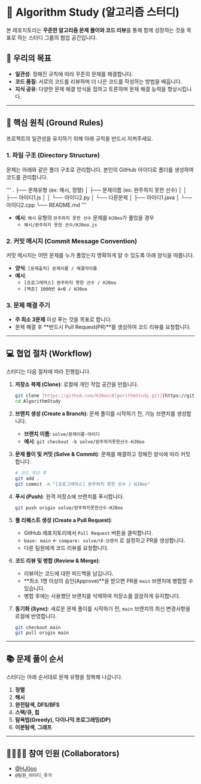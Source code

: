 ﻿# 🚀 Algorithm Study (알고리즘 스터디)

본 레포지토리는 **꾸준한 알고리즘 문제 풀이와 코드 리뷰**를 통해 함께 성장하는 것을 목표로 하는 스터디 그룹의 협업 공간입니다.

## 🎯 우리의 목표

* **일관성**: 정해진 규칙에 따라 꾸준히 문제를 해결합니다.
* **코드 품질**: 서로의 코드를 리뷰하며 더 나은 코드를 작성하는 방법을 배웁니다.
* **지식 공유**: 다양한 문제 해결 방식을 접하고 토론하며 문제 해결 능력을 향상시킵니다.

***

## 📌 핵심 원칙 (Ground Rules)

프로젝트의 일관성을 유지하기 위해 아래 규칙을 반드시 지켜주세요.

### 1. 파일 구조 (Directory Structure)

문제는 아래와 같은 폴더 구조로 관리합니다. 본인의 GitHub 아이디로 폴더를 생성하여 코드를 관리합니다.

'''
.
├── 문제유형 (ex: 해시, 정렬)
│   ├── 문제이름 (ex: 완주하지 못한 선수)
│   │   ├── 아이디1.js
│   │   └── 아이디2.py
│   └── 다른문제
│       ├── 아이디1.java
│       └── 아이디2.cpp
└── README.md
'''


* **예시**: `해시` 유형의 `완주하지 못한 선수` 문제를 `HJ0oo`가 풀었을 경우
    * `해시/완주하지 못한 선수/HJ0oo.js`

### 2. 커밋 메시지 (Commit Message Convention)

커밋 메시지는 어떤 문제를 누가 풀었는지 명확하게 알 수 있도록 아래 양식을 따릅니다.

* **양식**: `[문제출처] 문제이름 / 해결자이름`
* **예시**:
    * `[프로그래머스] 완주하지 못한 선수 / HJ0oo`
    * `[백준] 1000번 A+B / HJ0oo`

### 3. 문제 해결 주기

* **주 최소 3문제** 이상 푸는 것을 목표로 합니다.
* 문제 해결 후 **반드시 Pull Request(PR)**를 생성하여 코드 리뷰를 요청합니다.

***

## 💻 협업 절차 (Workflow)

스터디는 다음 절차에 따라 진행됩니다.

1.  **저장소 복제 (Clone)**: 로컬에 개인 작업 공간을 만듭니다.
    ```bash
    git clone [https://github.com/HJ0oo/AlgorithmStudy.git](https://github.com/HJ0oo/AlgorithmStudy.git)
    cd AlgorithmStudy
    ```

2.  **브랜치 생성 (Create a Branch)**: 문제 풀이를 시작하기 전, 기능 브랜치를 생성합니다.
    * **브랜치 이름**: `solve/문제이름-아이디`
    * **예시**: `git checkout -b solve/완주하지못한선수-HJ0oo`

3.  **문제 풀이 및 커밋 (Solve & Commit)**: 문제를 해결하고 정해진 양식에 따라 커밋합니다.
    ```bash
    # 코드 작성 후
    git add .
    git commit -m "[프로그래머스] 완주하지 못한 선수 / HJ0oo"
    ```

4.  **푸시 (Push)**: 원격 저장소에 브랜치를 푸시합니다.
    ```bash
    git push origin solve/완주하지못한선수-HJ0oo
    ```

5.  **풀 리퀘스트 생성 (Create a Pull Request)**:
    * GitHub 레포지토리에서 `Pull Request` 버튼을 클릭합니다.
    * `base: main` ← `compare: solve/내-브랜치` 로 설정하고 PR을 생성합니다.
    * 다른 팀원에게 코드 리뷰를 요청합니다.

6.  **코드 리뷰 및 병합 (Review & Merge)**:
    * 리뷰어는 코드에 대한 피드백을 남깁니다.
    * **최소 1명 이상의 승인(Approve)**을 받으면 PR을 `main` 브랜치에 병합할 수 있습니다.
    * 병합 후에는 사용했던 브랜치를 삭제하여 저장소를 깔끔하게 유지합니다.

7.  **동기화 (Sync)**: 새로운 문제 풀이를 시작하기 전, `main` 브랜치의 최신 변경사항을 로컬에 반영합니다.
    ```bash
    git checkout main
    git pull origin main
    ```

***

## 📚 문제 풀이 순서

스터디는 아래 순서대로 문제 유형을 정복해 나갑니다.

1.  **정렬**
2.  **해시**
3.  **완전탐색, DFS/BFS**
4.  **스택/큐, 힙**
5.  **탐욕법(Greedy), 다이나믹 프로그래밍(DP)**
6.  **이분탐색, 그래프**

***

## 👨‍👩‍👧‍👦 참여 인원 (Collaborators)

* [@HJ0oo](https://github.com/HJ0oo)
* `@팀원_아이디_추가`